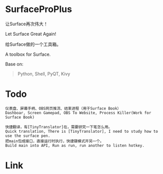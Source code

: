 # SurfaceProPlus

让Surface再次伟大！

Let Surface Great Again!

给Surface做的一个工具箱。

A toolbox for Surface.

Base on:

>Python, Shell, PyQT, Kivy

# Todo
    仪表盘、屏幕手柄、OBS网页推流、结束进程（用于Surface Book）
    Dashboar, Screen Gamepad, OBS To Website, Process Killer(Work for Surface Book)

    快捷翻译，有[TinyTranslator]在，需要研究一下笔怎么用。
    Quick translation, There is [TinyTranslator], I need to study how to use the surface pen.
    把main包成接口，直接运行时执行，快捷键模式开另一个。
    Build main into API, Run as run, run another to listen hotkey.

# Link
